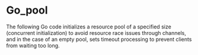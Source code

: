 # Go_pool
The following Go code initializes a resource pool of a specified size (concurrent initialization) to avoid resource race issues through channels, and in the case of an empty pool, sets timeout processing to prevent clients from waiting too long.

